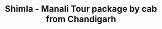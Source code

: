 ---
layout: post
title:  "Shimla - Manali Tour package by cab from Chandigarh"
permalink: /tour/shimla-manali-tour-package-by-cab-from-chandigarh.html

---